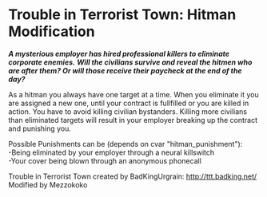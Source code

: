 Trouble in Terrorist Town: Hitman Modification
==============================================
***A mysterious employer has hired professional killers to eliminate corporate enemies.***
***Will the civilians survive and reveal the hitmen who are after them? Or will those receive their paycheck at the end of the day?***

As a hitman you always have one target at a time. When you eliminate it you are assigned a new one, until your contract is fullfilled or you are killed in action. You have to avoid killing civilian bystanders. Killing more civilians than eliminated targets will result in your employer breaking up the contract and punishing you.

Possible Punishments can be (depends on cvar "hitman_punishment"):  
-Being eliminated by your employer through a neural killswitch  
-Your cover being blown through an anonymous phonecall  

Trouble in Terrorist Town created by BadKingUrgrain: http://ttt.badking.net/  
Modified by Mezzokoko